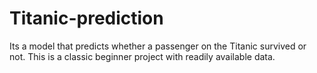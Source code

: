 # Titanic-prediction
Its  a model that predicts whether a passenger on the Titanic survived or not. This is a classic beginner project with readily available data.
